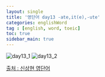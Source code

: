 ```yaml
---
layout: single
title: '영단어 day13 -ate,it(e),-ute'
categories: englishWord
tag : [english, word, toeic]
toc: true
sidebar_main: true
---
```



![day13_1](https://ingu627.github.io/images/english/day13_1.jpg)
![day13_2](https://ingu627.github.io/images/english/day13_2.jpg)



[출처 : 신상현 영단어](https://www.aladin.co.kr/shop/wproduct.aspx?ItemId=126278788)